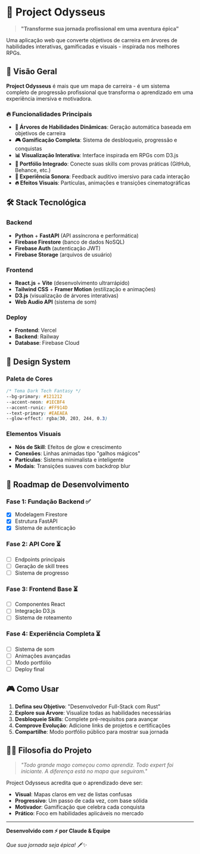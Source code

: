 # 🧭 Project Odysseus

> **"Transforme sua jornada profissional em uma aventura épica"**

Uma aplicação web que converte objetivos de carreira em árvores de habilidades interativas, gamificadas e visuais - inspirada nos melhores RPGs.

## 🎯 Visão Geral

**Project Odysseus** é mais que um mapa de carreira - é um sistema completo de progressão profissional que transforma o aprendizado em uma experiência imersiva e motivadora.

### 🔥 Funcionalidades Principais

- **🌳 Árvores de Habilidades Dinâmicas**: Geração automática baseada em objetivos de carreira
- **🎮 Gamificação Completa**: Sistema de desbloqueio, progressão e conquistas
- **📊 Visualização Interativa**: Interface inspirada em RPGs com D3.js
- **🔗 Portfólio Integrado**: Conecte suas skills com provas práticas (GitHub, Behance, etc.)
- **🎵 Experiência Sonora**: Feedback auditivo imersivo para cada interação
- **🔥 Efeitos Visuais**: Partículas, animações e transições cinematográficas

## 🛠️ Stack Tecnológica

### Backend
- **Python** + **FastAPI** (API assíncrona e performática)
- **Firebase Firestore** (banco de dados NoSQL)
- **Firebase Auth** (autenticação JWT)
- **Firebase Storage** (arquivos de usuário)

### Frontend
- **React.js** + **Vite** (desenvolvimento ultrarrápido)
- **Tailwind CSS** + **Framer Motion** (estilização e animações)
- **D3.js** (visualização de árvores interativas)
- **Web Audio API** (sistema de som)

### Deploy
- **Frontend**: Vercel
- **Backend**: Railway
- **Database**: Firebase Cloud

## 🎨 Design System

### Paleta de Cores
```css
/* Tema Dark Tech Fantasy */
--bg-primary: #121212
--accent-neon: #1ECBF4
--accent-runic: #FF914D
--text-primary: #EAEAEA
--glow-effect: rgba(30, 203, 244, 0.3)
```

### Elementos Visuais
- **Nós de Skill**: Efeitos de glow e crescimento
- **Conexões**: Linhas animadas tipo "galhos mágicos"
- **Partículas**: Sistema minimalista e inteligente
- **Modais**: Transições suaves com backdrop blur

## 🚀 Roadmap de Desenvolvimento

### Fase 1: Fundação Backend ✅
- [x] Modelagem Firestore
- [x] Estrutura FastAPI
- [x] Sistema de autenticação

### Fase 2: API Core ⏳
- [ ] Endpoints principais
- [ ] Geração de skill trees
- [ ] Sistema de progresso

### Fase 3: Frontend Base ⏳
- [ ] Componentes React
- [ ] Integração D3.js
- [ ] Sistema de roteamento

### Fase 4: Experiência Completa ⏳
- [ ] Sistema de som
- [ ] Animações avançadas
- [ ] Modo portfólio
- [ ] Deploy final

## 🎮 Como Usar

1. **Defina seu Objetivo**: "Desenvolvedor Full-Stack com Rust"
2. **Explore sua Árvore**: Visualize todas as habilidades necessárias
3. **Desbloqueie Skills**: Complete pré-requisitos para avançar
4. **Comprove Evolução**: Adicione links de projetos e certificações
5. **Compartilhe**: Modo portfólio público para mostrar sua jornada

## 🧙‍♂️ Filosofia do Projeto

> *"Todo grande mago começou como aprendiz. Todo expert foi iniciante. A diferença está no mapa que seguiram."*

Project Odysseus acredita que o aprendizado deve ser:
- **Visual**: Mapas claros em vez de listas confusas
- **Progressivo**: Um passo de cada vez, com base sólida
- **Motivador**: Gamificação que celebra cada conquista
- **Prático**: Foco em habilidades aplicáveis no mercado

---

**Desenvolvido com ⚡ por Claude & Equipe**

*Que sua jornada seja épica!* 🗡️✨